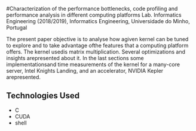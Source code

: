 #Characterization of the performance bottlenecks, code profiling and performance analysis in different computing platforms
Lab. Informatics Engineering (2018/2019), Informatics Engineering, Universidade do Minho, Portugal

The  present  paper  objective  is  to  analyse  how  agiven kernel can be tuned to explore and to take advantage ofthe features that a computing platform offers. The kernel usedis matrix multiplication. Several optimizations and insights arepresented  about  it.  In  the  last  sections  some  implementationsand  time  measurements  of  the  kernel  for  a  many-core  server, Intel Knights Landing, and an accelerator, NVIDIA Kepler arepresented.

## Technologies Used
- C
- CUDA
- shell